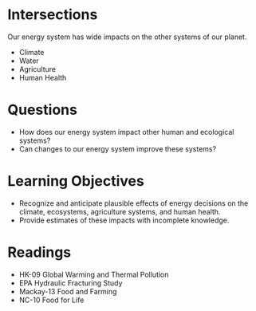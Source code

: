# Intersections

Our energy system has wide impacts on the other systems of our planet.

- Climate
- Water
- Agriculture
- Human Health


# Questions

- How does our energy system impact other human and ecological systems?
- Can changes to our energy system improve these systems?


# Learning Objectives

- Recognize and anticipate plausible effects of energy decisions on the
  climate, ecosystems, agriculture systems, and human health.
- Provide estimates of these impacts with incomplete knowledge.


# Readings

- HK-09 Global Warming and Thermal Pollution
- EPA Hydraulic Fracturing Study
- Mackay-13 Food and Farming
- NC-10 Food for Life
